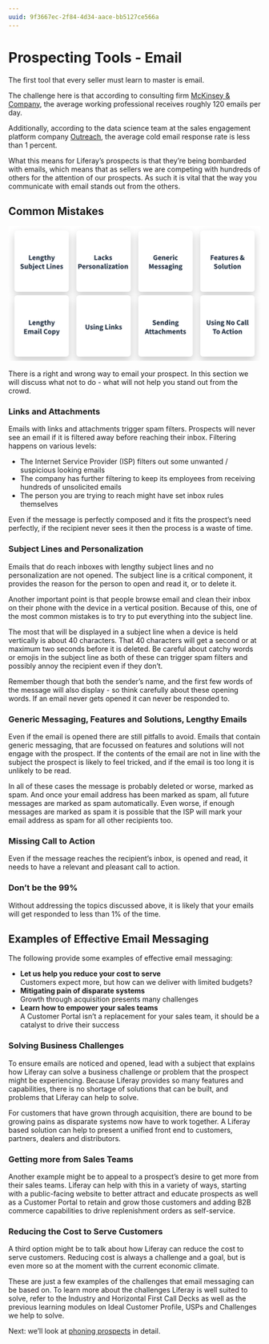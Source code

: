 ```yaml
---
uuid: 9f3667ec-2f84-4d34-aace-bb5127ce566a
---
```


# Prospecting Tools - Email

The first tool that every seller must learn to master is email.

The challenge here is that according to consulting firm [McKinsey & Company](https://www.google.com/url?q=https://hbr.org/2019/01/how-to-spend-way-less-time-on-email-every-day%23:~:text%3DThe%2520average%2520professional%2520spends%252028,120%2520messages%2520received%2520per%2520day&sa=D&source=docs&ust=1687919492251304&usg=AOvVaw0uat-Hvtk6TpeCueTEK1G_), the average working professional receives roughly 120 emails per day.

Additionally, according to the data science team at the sales engagement platform company [Outreach](https://www.google.com/url?q=https://www.outreach.io/assets/resources/Outreach_PersonalizingProspectEmails_Final.pdf?utm_medium%3DWeb%26utm_source%3DWeb%2520Direct&sa=D&source=docs&ust=1687919492261815&usg=AOvVaw0ZLsBsDfg1bfPBfYGSNfYB), the average cold email response rate is less than 1 percent.

What this means for Liferay’s prospects is that they’re being bombarded with emails, which means that as sellers we are competing with hundreds of others for the attention of our prospects. As such it is vital that the way you communicate with email stands out from the others.

## Common Mistakes

![Common mistakes made when creating and sending email messages.](./email/images/01.png)

There is a right and wrong way to email your prospect. In this section we will discuss what not to do - what will not help you stand out from the crowd.

### Links and Attachments

Emails with links and attachments trigger spam filters. Prospects will never see an email if it is filtered away before reaching their inbox. Filtering happens on various levels:

* The Internet Service Provider (ISP) filters out some unwanted / suspicious looking emails
* The company has further filtering to keep its employees from receiving hundreds of unsolicited emails
* The person you are trying to reach might have set inbox rules themselves

Even if the message is perfectly composed and it fits the prospect’s need perfectly, if the recipient never sees it then the process is a waste of time.

### Subject Lines and Personalization

Emails that do reach inboxes with lengthy subject lines and no personalization are not opened. The subject line is a critical component, it provides the reason for the person to open and read it, or to delete it. 

Another important point is that people browse email and clean their inbox on their phone with the device in a vertical position. Because of this, one of the most common mistakes is to try to put everything into the subject line.

The most that will be displayed in a subject line when a device is held vertically is about 40 characters. That 40 characters will get a second or at maximum two seconds before it is deleted. Be careful about catchy words or emojis in the subject line as both of these can trigger spam filters and possibly annoy the recipient even if they don’t.

Remember though that both the sender’s name, and the first few words of the message will also display - so think carefully about these opening words. If an email never gets opened it can never be responded to.

### Generic Messaging, Features and Solutions, Lengthy Emails 

Even if the email is opened there are still pitfalls to avoid. Emails that contain generic messaging, that are focussed on features and solutions will not engage with the prospect. If the contents of the email are not in line with the subject the prospect is likely to feel tricked, and if the email is too long it is unlikely to be read.

In all of these cases the message is probably deleted or worse, marked as spam. And once your email address has been marked as spam, all future messages are marked as spam automatically. Even worse, if enough messages are marked as spam it is possible that the ISP will mark your email address as spam for all other recipients too.

### Missing Call to Action

Even if the message reaches the recipient’s inbox, is opened and read, it needs to have a relevant and pleasant call to action. 

### Don’t be the 99%

Without addressing the topics discussed above, it is likely that your emails will get responded to less than 1% of the time.

## Examples of Effective Email Messaging 

The following provide some examples of effective email messaging:

* **Let us help you reduce your cost to serve** \
Customers expect more, but how can we deliver with limited budgets?
* **Mitigating pain of disparate systems** \
Growth through acquisition presents many challenges
* **Learn how to empower your sales teams** \
A Customer Portal isn’t a replacement for your sales team, it should be a catalyst to drive their success

### Solving Business Challenges

To ensure emails are noticed and opened, lead with a subject that explains how Liferay can solve a business challenge or problem that the prospect might be experiencing. Because Liferay provides so many features and capabilities, there is no shortage of solutions that can be built, and problems that Liferay can help to solve.   

For customers that have grown through acquisition, there are bound to be growing pains as disparate systems now have to work together. A Liferay based solution can help to present a unified front end to customers, partners, dealers and distributors.  

### Getting more from Sales Teams

Another example might be to appeal to a prospect’s desire to get more from their sales teams. Liferay can help with this in a variety of ways, starting with a public-facing website to better attract and educate prospects as well as a Customer Portal to retain and grow those customers and adding B2B commerce capabilities to drive replenishment orders as self-service.

### Reducing the Cost to Serve Customers

A third option might be to talk about how Liferay can reduce the cost to serve customers. Reducing cost is always a challenge and a goal, but is even more so at the moment with the current economic climate.  

These are just a few examples of the challenges that email messaging can be based on. To learn more about the challenges Liferay is well suited to solve, refer to the Industry and Horizontal First Call Decks as well as the previous learning modules on Ideal Customer Profile, USPs and Challenges we help to solve.

Next: we’ll look at [phoning prospects](./phone.md) in detail.
